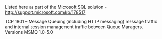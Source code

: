 Listed here as part of the Microsoft SQL solution - http://support.microsoft.com/kb/178517

TCP 1801 – Message Queuing (including HTTP messaging) message traffic and internal session management traffic between Queue Managers. Versions MSMQ 1.0-5.0
